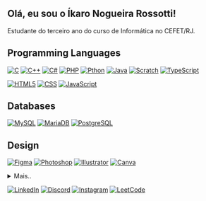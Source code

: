 ## Olá, eu sou o Íkaro Nogueira Rossotti!
Estudante do terceiro ano do curso de Informática no CEFET/RJ.


## Programming Languages
[![C](https://img.shields.io/badge/C-203759?logo=c&logoColor=white)](#)
[![C++](https://img.shields.io/badge/C++-203759?logo=cplsuplus&logoColor=white)](#)
[![C#](https://custom-icon-badges.demolab.com/badge/C%23-203759.svg?logo=cshrp&logoColor=white)](#)
[![PHP](https://img.shields.io/badge/PHP-203759?logo=php&logoColor=white)](#)
[![Pthon](https://img.shields.io/badge/Python-203759?logo=python&logoColor=white)](#)
[![Java](https://img.shields.io/badge/Java-203759?logo=java&logoColor=white)](#)
[![Scratch](https://img.shields.io/badge/Scratch-203759?logo=scratch&logoColor=white)](#)
[![TypeScript](https://img.shields.io/badge/TypeScript-203759?logo=typescript&logoColor=white)](#)

[![HTML5](https://img.shields.io/badge/HTML5-203759?logo=html5&logoColor=white)](#)
[![CSS](https://img.shields.io/badge/CSS-203759?logo=css&logoColor=white)](#)
[![JavaScript](https://img.shields.io/badge/JavaScript-203759?logo=javascript&logoColor=white)](#)

## Databases
[![MySQL](https://img.shields.io/badge/MySQL-203759?logo=mysql&logoColor=white)](#)
[![MariaDB](https://img.shields.io/badge/MariaDB-203759?logo=mariadb&logoColor=white)](#)
[![PostgreSQL](https://img.shields.io/badge/PostgreSQL-203759?logo=postgresql&logoColor=white)](#)

## Design
[![Figma](https://img.shields.io/badge/Figma-203759?logo=figma&logoColor=white)](#)
[![Photoshop](https://img.shields.io/badge/Photoshop-203759?logo=photoshop&logoColor=white)](#)
[![Illustrator](https://img.shields.io/badge/Illustrator-203759?logo=illustrator&logoColor=white)](#)
[![Canva](https://img.shields.io/badge/Canva-203759.svg?&logo=Canva&logoColor=white)](#)

<details>
  <summary>Mais..</summary>

## Framework
[![.NET](https://img.shields.io/badge/.NET-203759?logo=dotnet&logoColor=white)](#)
[![Bootstrap](https://img.shields.io/badge/Bootstrap-203759?logo=bootstrap&logoColor=white)](#)
[![Tailwind CSS](https://img.shields.io/badge/Tailwind%20CSS-%203759.svg?logo=tailwind-css&logoColor=white)](#)
[![Node.js](https://img.shields.io/badge/Node.js-203759?logo=node.js&logoColor=white)](#)
[![Docker](https://img.shields.io/badge/Docker-203759?logo=docker&logoColor=white)](#)
[![Spring Boot](https://img.shields.io/badge/Spring%20Boot-203759?logo=springboot&logoColor=white)](#)
[![Django](https://img.shields.io/badge/Django-%203759.svg?logo=django&logoColor=white)](#)
[![Ember.js](https://img.shields.io/badge/Ember.js-203759?logo=emberdotjs&logoColor=white)](#)
[![Flask](https://img.shields.io/badge/Flask-203759?logo=flask&logoColor=white)](#)
  
## Data Science
[![NumPy](https://img.shields.io/badge/NumPy-203759?logo=numpy&logoColor=white)](#) 
[![Pandas](https://img.shields.io/badge/Pandas-203759?logo=pandas&logoColor=white)](#)
[![Power BI](https://custom-icon-badges.demolab.com/badge/Power%20BI-203759?logo=power-bi&logoColor=white)](#)

## Documentation
[![Notion](https://img.shields.io/badge/Notion-203759?logo=notion&logoColor=white)](#)

</details>

[![LinkedIn](https://custom-icon-badges.demolab.com/badge/LinkedIn-203759?logo=linkedin-white&logoColor=white)](#)
[![Discord](https://img.shields.io/badge/Discord-203759?&logo=discord&logoColor=white)](#)
[![Instagram](https://img.shields.io/badge/Instagram-203759?logo=Instagram&logoColor=white)](#)
[![LeetCode](https://img.shields.io/badge/LeetCode-203759?logo=LeetCode&logoColor=#white)](#)
